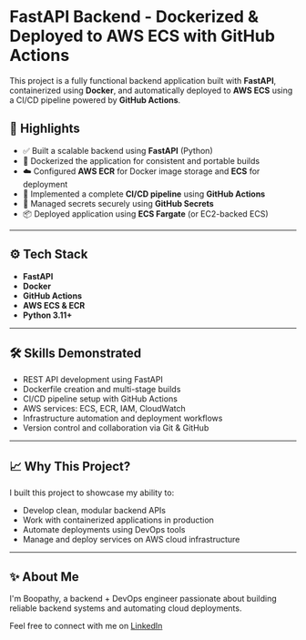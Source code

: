 # FastAPI Backend - Dockerized & Deployed to AWS ECS with GitHub Actions

This project is a fully functional backend application built with **FastAPI**, containerized using **Docker**, and automatically deployed to **AWS ECS** using a CI/CD pipeline powered by **GitHub Actions**.

## 🚀 Highlights

- ✅ Built a scalable backend using **FastAPI** (Python)
- 🐳 Dockerized the application for consistent and portable builds
- ☁️ Configured **AWS ECR** for Docker image storage and **ECS** for deployment
- 🔁 Implemented a complete **CI/CD pipeline** using **GitHub Actions**
- 🔐 Managed secrets securely using **GitHub Secrets**
- 📦 Deployed application using **ECS Fargate** (or EC2-backed ECS)

---

## ⚙️ Tech Stack

- **FastAPI**
- **Docker**
- **GitHub Actions**
- **AWS ECS & ECR**
- **Python 3.11+**

---

## 🛠️ Skills Demonstrated

- REST API development using FastAPI
- Dockerfile creation and multi-stage builds
- CI/CD pipeline setup with GitHub Actions
- AWS services: ECS, ECR, IAM, CloudWatch
- Infrastructure automation and deployment workflows
- Version control and collaboration via Git & GitHub

---

## 📈 Why This Project?

I built this project to showcase my ability to:

- Develop clean, modular backend APIs
- Work with containerized applications in production
- Automate deployments using DevOps tools
- Manage and deploy services on AWS cloud infrastructure



---

## ✨ About Me

I'm Boopathy, a backend + DevOps engineer passionate about building reliable backend systems and automating cloud deployments.

Feel free to connect with me on [LinkedIn](https://www.linkedin.com/in/boopathy-subramani/) 
